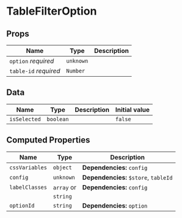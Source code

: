 # TableFilterOption

## Props

| Name                  | Type      | Description |
| --------------------- | --------- | ----------- |
| `option` *required*   | `unknown` |             |
| `table-id` *required* | `Number`  | &nbsp;      |

## Data

| Name         | Type      | Description | Initial value |
| ------------ | --------- | ----------- | ------------- |
| `isSelected` | `boolean` |             | `false`       |

## Computed Properties

| Name           | Type      | Description                           |
| -------------- | --------- | ------------------------------------- |
| `cssVariables` | `object`  | **Dependencies:** `config`            |
| `config`       | `unknown` | **Dependencies:** `$store`, `tableId` |
| `labelClasses` | `array` or| **Dependencies:** `config`
|                |   `string`|          |
| `optionId`     | `string`  | **Dependencies:** `option`            |